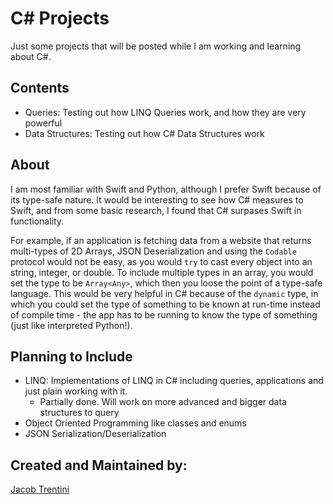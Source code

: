 # C# Projects
Just some projects that will be posted while I am working and learning about C#. 

## Contents
- Queries: Testing out how LINQ Queries work, and how they are very powerful
- Data Structures: Testing out how C# Data Structures work

## About

I am most familiar with Swift and Python, although I prefer Swift because of its type-safe nature. It would be interesting to see how C# measures to Swift, and from some basic research, I found that C# surpases Swift in functionality.

For example, if an application is fetching data from a website that returns multi-types of 2D Arrays, JSON Deserialization and using the `Codable` protocol would not be easy, as you would `try` to cast every object into an string, integer, or double. To include multiple types in an array, you would set the type to be `Array<Any>`, which then you loose the point of a type-safe language. This would be very helpful in C# because of the `dynamic` type, in which you could set the type of something to be known at run-time instead of compile time - the app has to be running to know the type of something (just like interpreted Python!).

## Planning to Include
- LINQ: Implementations of LINQ in C# including queries, applications and just plain working with it.
  - Partially done. Will work on more advanced and bigger data structures to query
- Object Oriented Programming like classes and enums
- JSON Serialization/Deserialization

## Created and Maintained by:

[Jacob Trentini](https://github.com/Awesomeplayer165)
